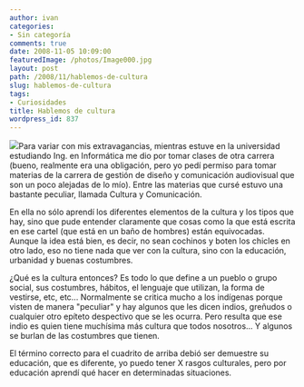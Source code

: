 ```yaml
---
author: ivan
categories:
- Sin categoría
comments: true
date: 2008-11-05 10:09:00
featuredImage: /photos/Image000.jpg
layout: post
path: /2008/11/hablemos-de-cultura
slug: hablemos-de-cultura
tags:
- Curiosidades
title: Hablemos de cultura
wordpress_id: 837
---
```


[![](/photos/Image000.jpg)](https://3.bp.blogspot.com/_T2UWuNJg3dQ/SRErJmP9hqI/AAAAAAAABJU/ZJYBKMiVoYY/s1600-h/Image000.jpg)Para variar con mis extravagancias, mientras estuve en la universidad estudiando Ing. en Informática me dio por tomar clases de otra carrera (bueno, realmente era una obligación, pero yo pedí permiso para tomar materias de la carrera de gestión de diseño y comunicación audiovisual que son un poco alejadas de lo mío). Entre las materias que cursé estuvo una bastante peculiar, llamada Cultura y Comunicación.

En ella no sólo aprendí los diferentes elementos de la cultura y los tipos que hay, sino que pude entender claramente que cosas como la que está escrita en ese cartel (que está en un baño de hombres) están equivocadas. Aunque la idea está bien, es decir, no sean cochinos y boten los chicles en otro lado, eso no tiene nada que ver con la cultura, sino con la educación, urbanidad y buenas costumbres.

¿Qué es la cultura entonces? Es todo lo que define a un pueblo o grupo social, sus costumbres, hábitos, el lenguaje que utilizan, la forma de vestirse, etc, etc... Normalmente se critica mucho a los indígenas porque visten de manera "peculiar" y hay algunos que les dicen indios, greñudos o cualquier otro epíteto despectivo que se les ocurra. Pero resulta que ese indio es quien tiene muchísima más cultura que todos nosotros... Y algunos se burlan de las costumbres que tienen.

El término correcto para el cuadrito de arriba debió ser demuestre su educación, que es diferente, yo puedo tener X rasgos culturales, pero por educación aprendí qué hacer en determinadas situaciones.